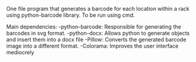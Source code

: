 One file program that generates a barcode for each location within a rack using python-barcode library.
To be run using cmd.

Main dependencies:
-python-barcode: Responsible for generating the barcodes in svg format.
-python-docx: Allows python to generate objects and insert them into a docx file
-Pillow: Converts the generated barcode image into a different format.
-Colorama: Improves the user interface mediocrely
